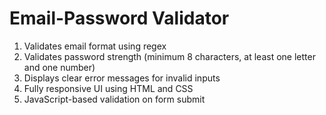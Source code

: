 <h1>Email-Password Validator</h1>
<ol>
  <li>Validates email format using regex</li>
  <li>Validates password strength (minimum 8 characters, at least one letter and one number)</li>
  <li>Displays clear error messages for invalid inputs </li>
  <li>Fully responsive UI using HTML and CSS</li>
  <li>JavaScript-based validation on form submit</li>
</ol>
